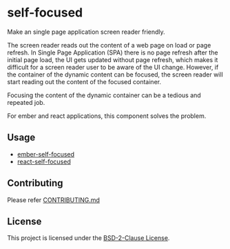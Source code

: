 self-focused
==============================================================================

Make an single page application screen reader friendly.

The screen reader reads out the content of a web page on load or page refresh.
In Single Page Application (SPA) there is no page refresh after the initial page load, the UI gets updated without page refresh, which makes it difficult for a screen reader user to be aware of the UI change.
However, if the container of the dynamic content can be focused, the screen reader will start reading out the content of the focused container.

Focusing the content of the dynamic container can be a tedious and repeated job.

For ember and react applications, this component solves the problem.

Usage
------------------------------------------------------------------------------

- [ember-self-focused](packages/ember-self-focused/README.md)
- [react-self-focused](packages/react-self-focused/README.md)

Contributing
------------------------------------------------------------------------------

Please refer [CONTRIBUTING.md](CONTRIBUTING.md)

License
------------------------------------------------------------------------------

This project is licensed under the [BSD-2-Clause License](LICENSE).
